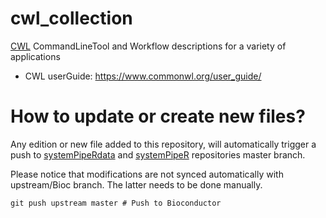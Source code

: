 # cwl_collection

[CWL](https://www.commonwl.org/) CommandLineTool and Workflow descriptions for a variety of applications

- CWL userGuide: https://www.commonwl.org/user_guide/

# How to update or create new files?

Any edition or new file added to this repository, will automatically trigger a
push to [systemPipeRdata](https://github.com/tgirke/systemPipeRdata) and [systemPipeR](https://github.com/tgirke/systemPipeR) repositories master branch. 

Please notice that modifications are not synced automatically with upstream/Bioc 
branch. The latter needs to be done manually. 

```
git push upstream master # Push to Bioconductor 
```
